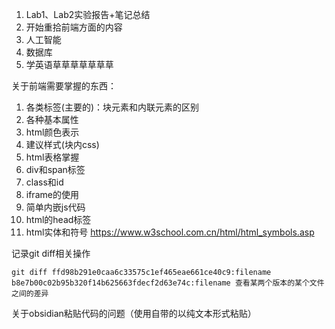 1. Lab1、Lab2实验报告+笔记总结
2. 开始重拾前端方面的内容
3. 人工智能
4. 数据库
5. 学英语草草草草草草草


关于前端需要掌握的东西：
1. 各类标签(主要的)：块元素和内联元素的区别
2. 各种基本属性
3. html颜色表示
4. 建议样式(块内css)
5. html表格掌握
6. div和span标签
7. class和id
8. iframe的使用
9. 简单内嵌js代码
10. html的head标签
11. html实体和符号
https://www.w3school.com.cn/html/html_symbols.asp



记录git diff相关操作
```shell
git diff ffd98b291e0caa6c33575c1ef465eae661ce40c9:filename b8e7b00c02b95b320f14b625663fdecf2d63e74c:filename 查看某两个版本的某个文件之间的差异
```
关于obsidian粘贴代码的问题（使用自带的以纯文本形式粘贴）